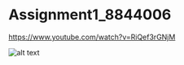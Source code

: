 # Assignment1_8844006

https://www.youtube.com/watch?v=RiQef3rGNjM

![alt text](https://drive.google.com/file/d/1wLZwAdefYlYhDbRWmDM929M2IpdJV3TO/view?usp=sharing)
